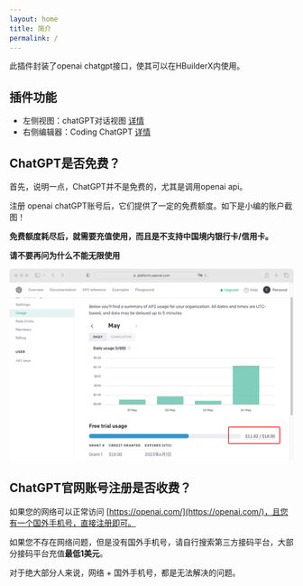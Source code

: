 ```yaml
---
layout: home
title: 简介
permalink: /
---
```


此插件封装了openai chatgpt接口，使其可以在HBuilderX内使用。

## 插件功能

* 左侧视图：chatGPT对话视图 [详情](chat-main)
* 右侧编辑器：Coding ChatGPT [详情](chat-coding)

## ChatGPT是否免费？

首先，说明一点，ChatGPT并不是免费的，尤其是调用openai api。

注册 openai chatGPT账号后，它们提供了一定的免费额度。如下是小编的账户截图！

**免费额度耗尽后，就需要充值使用，而且是不支持中国境内银行卡/信用卡。**

**请不要再问为什么不能无限使用**

![](images/chat-api-usage.png)

## ChatGPT官网账号注册是否收费？

如果您的网络可以正常访问 [https://openai.com/](https://openai.com/)，且您有一个国外手机号，直接注册即可。

如果您不存在网络问题，但是没有国外手机号，请自行搜索第三方接码平台，大部分接码平台充值**最低1美元**。

对于绝大部分人来说，网络 + 国外手机号，都是无法解决的问题。